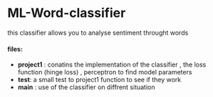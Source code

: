 # ML-Word-classifier
this classifier allows  you to analyse sentiment throught words </br>
<h4>files:</br></h4>
<ul>
    <li>
<strong>project1</strong> : conatins the implementation of the classifier , the loss function (hinge loss) , perceptron to  find model parameters</br>
</li>
    <li><strong>test</strong>: a small test to project1 function to see if they work </br></li>
    <li><strong>main</strong> : use of the classifier on diffrent situation</li>
</ul>


